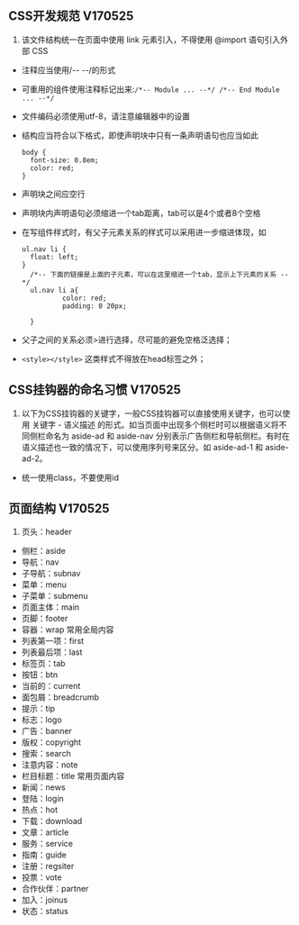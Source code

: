 ## CSS开发规范 V170525

1. 该文件结构统一在页面中使用 link 元素引入，不得使用 @import 语句引入外部 CSS

* 注释应当使用/*-- --*/的形式

* 可重用的组件使用注释标记出来:``/*-- Module ... --*/ /*-- End Module ... --*/``

* 文件编码必须使用utf-8，请注意编辑器中的设置

* 结构应当符合以下格式，即使声明块中只有一条声明语句也应当如此
  ```
  body {
    font-size: 0.8em;
    color: red;
  }
  ```

* 声明块之间应空行

* 声明块内声明语句必须缩进一个tab距离，tab可以是4个或者8个空格
* 在写组件样式时，有父子元素关系的样式可以采用进一步缩进体现，如

  ```
  ul.nav li {
    float: left;
  }
  	/*-- 下面的链接是上面的子元素，可以在这里缩进一个tab，显示上下元素的关系 --*/
  	ul.nav li a{
  	        color: red;
  	        padding: 0 20px;

  	}
  ```

* 父子之间的关系必须>进行选择，尽可能的避免空格泛选择；

* ``<style></style>`` 这类样式不得放在head标签之外；

## CSS挂钩器的命名习惯 V170525

1. 以下为CSS挂钩器的关键字，一般CSS挂钩器可以直接使用关键字，也可以使用 关键字 - 语义描述 的形式。如当页面中出现多个侧栏时可以根据语义将不同侧栏命名为 aside-ad 和 aside-nav 分别表示广告侧栏和导航侧栏。有时在语义描述也一致的情况下，可以使用序列号来区分。如 aside-ad-1 和 aside-ad-2。

* 统一使用class，不要使用id

## 页面结构 V170525
1. 页头：header
* 侧栏：aside
* 导航：nav
* 子导航：subnav
* 菜单：menu
* 子菜单：submenu
* 页面主体：main
* 页脚：footer
* 容器：wrap
  常用全局内容
* 列表第一项：first
* 列表最后项：last
* 标签页：tab
* 按钮：btn
* 当前的：current
* 面包屑：breadcrumb
* 提示：tip
* 标志：logo
* 广告：banner
* 版权：copyright
* 搜索：search
* 注意内容：note
* 栏目标题：title
  常用页面内容
* 新闻：news
* 登陆：login
* 热点：hot
* 下载：download
* 文章：article
* 服务：service
* 指南：guide
* 注册：regsiter
* 投票：vote
* 合作伙伴：partner
* 加入：joinus
* 状态：status
